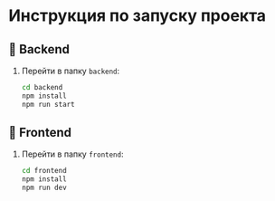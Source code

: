 # Инструкция по запуску проекта

## 📁 Backend

1. Перейти в папку `backend`:
   ```bash
   cd backend
   npm install
   npm run start

## 📁 Frontend

1. Перейти в папку `frontend`:
   ```bash
   cd frontend
   npm install
   npm run dev
